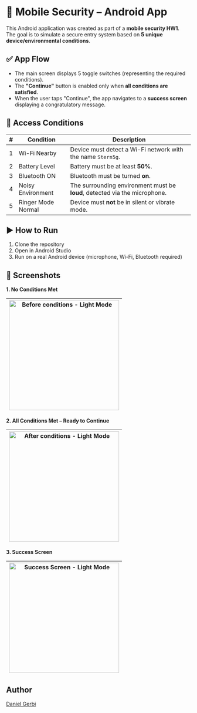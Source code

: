 # 📱 Mobile Security – Android App

This Android application was created as part of a **mobile security HW1**.  
The goal is to simulate a secure entry system based on **5 unique device/environmental conditions**.


## ✅ App Flow

- The main screen displays 5 toggle switches (representing the required conditions).
- The **"Continue"** button is enabled only when **all conditions are satisfied**.
- When the user taps "Continue", the app navigates to a **success screen** displaying a congratulatory message.



## 🔐 Access Conditions

| # | Condition              | Description                                                                 |
|---|------------------------|-----------------------------------------------------------------------------|
| 1 | Wi-Fi Nearby           | Device must detect a Wi-Fi network with the name `Stern5g`.                |
| 2 | Battery Level          | Battery must be at least **50%**.                                          |
| 3 | Bluetooth ON           | Bluetooth must be turned **on**.                                           |
| 4 | Noisy Environment      | The surrounding environment must be **loud**, detected via the microphone. |
| 5 | Ringer Mode Normal     | Device must **not** be in silent or vibrate mode.                          |

## ▶️ How to Run

1. Clone the repository
2. Open in Android Studio
3. Run on a real Android device (microphone, Wi-Fi, Bluetooth required)

## 📱 Screenshots

**1. No Conditions Met**

| <img src="Images/Before_conditions.jpeg" alt=" Before conditions - Light Mode" width="300"/> |
|----------------------------------------------------------------------------------------------|

**2. All Conditions Met – Ready to Continue**

| <img src="Images/After_conditions.jpeg" alt=" After conditions - Light Mode" width="300"/> |
|--------------------------------------------------------------------------------------------|

**3. Success Screen**

| <img src="Images/Success_screen.jpeg" alt=" Success Screen - Light Mode" width="300"/> |
|----------------------------------------------------------------------------------------|

## Author

[Daniel Gerbi](https://github.com/danielgerbi7)